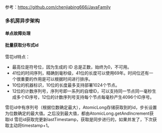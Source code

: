 参考：https://github.com/chenjiabing666/JavaFamily

### 多机房异步架构

#### 单点故障处理

#### 批量获取分布式id

雪花id特点：

- 最高位是符号位，因为生成的 ID 总是正数，始终为0，不可用。
- 41位的时间序列，精确到毫秒级，41位的长度可以使用69年。时间位还有一个很重要的作用是可以根据时间进行排序。
- 10位的机器标识，10位的长度最多支持部署1024个节点。
- 12位的计数序列号，序列号即一系列的自增ID，可以支持同一节点同一毫秒生成多个ID序号，12位的计数序列号支持每个节点每毫秒产生4096个ID序号。

雪花id中有序列号（根据位数确定最大），AtomicLong存储获取到的id，步长设置为位数确定的最大值。之后没到最大值，都由AtomicLong.getAndIncrement获取id
雪花id获取完更新lastTimestamp，获取是同步进行的，如果并发了，下次获取主动将timestamp+1。